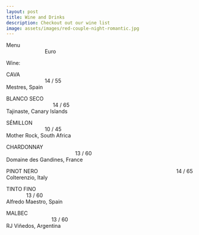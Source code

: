 ```yaml
---
layout: post
title: Wine and Drinks
description: Checkout out our wine list
image: assets/images/red-couple-night-romantic.jpg
---
```


<!--![test image]({{ site.url | absolute_path}}/assets/images/pic03.jpg)-->

Menu &emsp; &emsp; &emsp; &emsp; &emsp; &emsp; &emsp; &emsp; &emsp; &emsp; &emsp;&emsp;&emsp; &emsp; &emsp; &emsp; &emsp; &emsp; &emsp; &emsp; &emsp; &emsp;&emsp;&emsp; &emsp; &emsp; &emsp; &emsp; &emsp; &emsp; &emsp;&emsp; Euro

Wine: <br>

CAVA &emsp; &emsp; &emsp; &emsp; &emsp; &emsp; &emsp; &emsp; &emsp; &emsp; &emsp;&emsp;&emsp; &emsp; &emsp; &emsp; &emsp; &emsp; &emsp; &emsp; &emsp; &emsp;&emsp;&emsp; &emsp; &emsp; &emsp; &emsp; &emsp; &emsp; &emsp;&emsp; 14 / 55<br>
Mestres, Spain <br>




BLANCO SECO &emsp; &emsp; &emsp; &emsp; &emsp; &emsp; &emsp; &emsp; &emsp; &emsp; &emsp;&emsp;&emsp; &emsp; &emsp; &emsp; &emsp; &emsp; &emsp; &emsp; &emsp; &emsp;&emsp;&emsp; &emsp; &emsp; &emsp; &emsp; &nbsp;  14 / 65<br>
Tajinaste, Canary Islands <br>

SÉMILLON &nbsp; &emsp; &emsp; &emsp; &emsp; &emsp; &emsp; &emsp; &emsp; &emsp;&emsp;&emsp; &emsp; &emsp; &emsp; &emsp; &emsp; &emsp; &emsp; &emsp; &emsp;&emsp;&emsp; &emsp; &emsp; &emsp; &emsp; &emsp; &emsp; &emsp;&emsp; 10 / 45<br>
Mother Rock, South Africa

CHARDONNAY &emsp; &emsp; &emsp; &emsp; &emsp; &emsp; &emsp; &emsp; &emsp; &emsp; &emsp;&emsp;&emsp; &emsp; &emsp; &emsp; &emsp; &emsp; &emsp; &emsp; &emsp; &emsp;&emsp;&emsp; &emsp; &emsp; &emsp; &emsp; &emsp; &emsp; &emsp;&emsp; 13 / 60 <br>
Domaine des Gandines, France

PINOT NERO &emsp; &emsp; &emsp; &emsp; &emsp; &emsp; &emsp; &emsp; &emsp; &emsp; &emsp;&emsp;&emsp; &emsp; &emsp; &emsp; &emsp; &emsp; &emsp; &emsp; &emsp; 14 / 65 <br>
Colterenzio, Italy

TINTO FINO &emsp; &emsp; &emsp; &emsp; &emsp; &emsp; &emsp; &emsp; &emsp; &emsp; &emsp;&emsp;&emsp; &emsp; &emsp; &emsp; &emsp; &emsp; &emsp; &emsp; &emsp; &emsp;&emsp;&emsp; &emsp; &emsp; &emsp; 13 / 60 <br>
Alfredo Maestro, Spain

MALBEC &emsp; &emsp; &emsp; &emsp; &emsp; &emsp; &emsp; &emsp; &emsp; &emsp; &emsp;&emsp;&emsp; &emsp; &emsp; &emsp; &emsp; &emsp; &emsp; &emsp; &emsp; &emsp;&emsp;&emsp; &emsp; &emsp; &emsp; &emsp; &emsp; &emsp; &emsp;&emsp; 13 / 60 <br>
RJ Viñedos, Argentina
